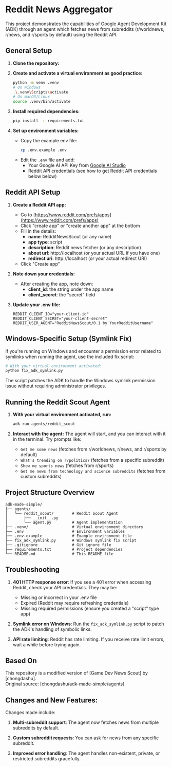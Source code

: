 # Reddit News Aggregator

This project demonstrates the capabilities of Google Agent Development Kit (ADK) through an agent which fetches news from subreddits (r/worldnews, r/news, and r/sports by default) using the Reddit API.

## General Setup

1.  **Clone the repository:**

2.  **Create and activate a virtual environment as good practice:**

    ```bash
    python -m venv .venv
    # On Windows
    .\.venv\Scripts\activate
    # On macOS/Linux
    source .venv/bin/activate
    ```

3.  **Install required dependencies:**

    ```bash
    pip install -r requirements.txt
    ```

4.  **Set up environment variables:**

    - Copy the example env file:
      ```bash
      cp .env.example .env
      ```
    - Edit the `.env` file and add:
      - Your Google AI API Key from [Google AI Studio](https://aistudio.google.com/app/apikey)
      - Reddit API credentials (see how to get Reddit API credentials below below)

## Reddit API Setup

1. **Create a Reddit API app:**
   - Go to [https://www.reddit.com/prefs/apps](https://www.reddit.com/prefs/apps)
   - Click "create app" or "create another app" at the bottom
   - Fill in the details:
     - **name**: RedditNewsScout (or any name)
     - **app type**: script
     - **description**: Reddit news fetcher (or any description)
     - **about url**: http://localhost (or your actual URL if you have one)
     - **redirect uri**: http://localhost (or your actual redirect URI)
   - Click "Create app"

2. **Note down your credentials:**
   - After creating the app, note down:
     - **client_id**: the string under the app name
     - **client_secret**: the "secret" field

3. **Update your .env file:**
   ```
   REDDIT_CLIENT_ID="your-client-id"
   REDDIT_CLIENT_SECRET="your-client-secret"
   REDDIT_USER_AGENT="RedditNewsScout/0.1 by YourRedditUsername"
   ```

## Windows-Specific Setup (Symlink Fix)

If you're running on Windows and encounter a permission error related to symlinks when running the agent, use the included fix script:

```bash
# With your virtual environment activated:
python fix_adk_symlink.py
```

The script patches the ADK to handle the Windows symlink permission issue without requiring administrator privileges.

## Running the Reddit Scout Agent

1. **With your virtual environment activated, run:**

   ```bash
   adk run agents/reddit_scout
   ```

2. **Interact with the agent:** 
The agent will start, and you can interact with it in the terminal. Try prompts like:
   - `Get me some news` (fetches from r/worldnews, r/news, and r/sports by default)
   - `What's trending on r/politics?` (fetches from a specific subreddit)
   - `Show me sports news` (fetches from r/sports)
   - `Get me news from technology and science subreddits` (fetches from custom subreddits)


## Project Structure Overview

```
adk-made-simple/
├── agents/
│   └── reddit_scout/        # Reddit Scout Agent
│       ├── __init__.py
│       └── agent.py         # Agent implementation
├── .venv/                   # Virtual environment directory
├── .env                     # Environment variables
├── .env.example             # Example environment file
├── fix_adk_symlink.py       # Windows symlink fix script
├── .gitignore               # Git ignore file
├── requirements.txt         # Project dependencies
└── README.md                # This README file
```

## Troubleshooting

1. **401 HTTP response error**: If you see a 401 error when accessing Reddit, check your API credentials. They may be:
   - Missing or incorrect in your .env file
   - Expired (Reddit may require refreshing credentials)
   - Missing required permissions (ensure you created a "script" type app)

2. **Symlink error on Windows**: Run the `fix_adk_symlink.py` script to patch the ADK's handling of symbolic links.

3. **API rate limiting**: Reddit has rate limiting. If you receive rate limit errors, wait a while before trying again.

## Based On

This repository is a modified version of [Game Dev News Scout] by [chongdashu].  
Original source: [chongdashu/adk-made-simple/agents]

## Changes and New Features:  
Changes made include:
1. **Multi-subreddit support**: The agent now fetches news from multiple subreddits by default.

2. **Custom subreddit requests**: You can ask for news from any specific subreddit.

3. **Improved error handling**: The agent handles non-existent, private, or restricted subreddits gracefully.

